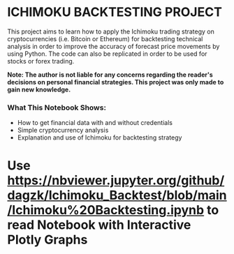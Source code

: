 # ICHIMOKU BACKTESTING PROJECT

This project aims to learn how to apply the Ichimoku trading strategy on cryptocurrencies (i.e. Bitcoin or Ethereum) for backtesting technical analysis in order to improve the accuracy of forecast price movements by using Python. The code can also be replicated in order to be used for stocks or forex trading.

__Note: The author is not liable for any concerns regarding the reader's decisions on personal financial strategies. This project was only made to gain new knowledge.__


### What This Notebook Shows:

- How to get financial data with and without credentials
- Simple cryptocurrency analysis
- Explanation and use of Ichimoku for backtesting strategy


# Use https://nbviewer.jupyter.org/github/dagzk/Ichimoku_Backtest/blob/main/Ichimoku%20Backtesting.ipynb to read Notebook with Interactive Plotly Graphs
